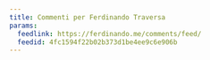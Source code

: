 ```yaml
---
title: Commenti per Ferdinando Traversa
params:
  feedlink: https://ferdinando.me/comments/feed/
  feedid: 4fc1594f22b02b373d1be4ee9c6e906b
---
```

